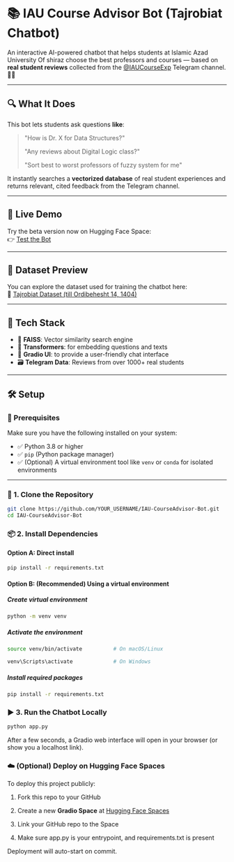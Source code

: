 # 📚 IAU Course Advisor Bot (Tajrobiat Chatbot)

An interactive AI-powered chatbot that helps students at Islamic Azad University Of shiraz choose the best professors and courses — based on **real student reviews** collected from the [@IAUCourseExp](https://t.me/IAUCourseExp) Telegram channel. 🤖✨

---

## 🔍 What It Does

This bot lets students ask questions **like**:

> "How is Dr. X for Data Structures?"
> 
> "Any reviews about Digital Logic class?"
> 
> "Sort best to worst professors of fuzzy system for me"  

It instantly searches a **vectorized database** of real student experiences and returns relevant, cited feedback from the Telegram channel.

---

## 🚀 Live Demo

Try the beta version now on Hugging Face Space:  
👉 [Test the Bot](https://huggingface.co/spaces/IAUCourseExp/Tajrobiat_Bot)

---

## 📂 Dataset Preview

You can explore the dataset used for training the chatbot here:  
📎 [Tajrobiat Dataset (till Ordibehesht 14, 1404)](https://huggingface.co/datasets/IAUCourseExp/TajrobiatExpriences-till14ordibehest1404)

---

## 🧠 Tech Stack

- 🔎 **FAISS**: Vector similarity search engine
- 💬 **Transformers**: for embedding questions and texts
- 🧰 **Gradio UI**: to provide a user-friendly chat interface
- 🗃️ **Telegram Data**: Reviews from over 1000+ real students

---

## 🛠️ Setup

### 🔧 Prerequisites

Make sure you have the following installed on your system:

- ✅ Python 3.8 or higher
- ✅ `pip` (Python package manager)
- ✅ (Optional) A virtual environment tool like `venv` or `conda` for isolated environments

---

### 🔽 1. Clone the Repository

```bash
git clone https://github.com/YOUR_USERNAME/IAU-CourseAdvisor-Bot.git
cd IAU-CourseAdvisor-Bot
```

### 📦 2. Install Dependencies

#### Option A: Direct install

```bash
pip install -r requirements.txt
```

#### Option B: (Recommended) Using a virtual environment

##### Create virtual environment  

```bash
python -m venv venv  
```

##### Activate the environment  

```bash
source venv/bin/activate          # On macOS/Linux
```
```bash  
venv\Scripts\activate             # On Windows  
```

##### Install required packages  

```bash
pip install -r requirements.txt   
```

### ▶️ 3. Run the Chatbot Locally

```bash
python app.py   
```

After a few seconds, a Gradio web interface will open in your browser (or show you a localhost link).

### ☁️ (Optional) Deploy on Hugging Face Spaces

To deploy this project publicly:

1.  Fork this repo to your GitHub
    
2.  Create a new **Gradio Space** at [Hugging Face Spaces](https://huggingface.co/spaces)
    
3.  Link your GitHub repo to the Space
    
4.  Make sure app.py is your entrypoint, and requirements.txt is present
    

Deployment will auto-start on commit.
